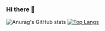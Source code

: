 ### Hi there 👋

![Anurag's GitHub stats](https://github-readme-stats.vercel.app/api?username=adryancsmendes&show_icons=true&theme=dark)   [![Top Langs](https://github-readme-stats.vercel.app/api/top-langs/?username=adryancsmendes&layout=compact&theme=dark)](https://github.com/anuraghazra/github-readme-stats)
